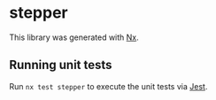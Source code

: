 # stepper

This library was generated with [Nx](https://nx.dev).

## Running unit tests

Run `nx test stepper` to execute the unit tests via [Jest](https://jestjs.io).
